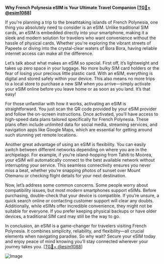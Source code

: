 **Why French Polynesia eSIM is Your Ultimate Travel Companion [[TG💪+ @esim1088](https://t.me/s/esim1088)]**

If you're planning a trip to the breathtaking islands of French Polynesia, one thing you absolutely need to consider is an eSIM. Unlike traditional SIM cards, an eSIM is embedded directly into your smartphone, making it a sleek and modern solution for travelers who want convenience without the hassle of physical cards. Whether you're exploring the vibrant streets of Papeete or diving into the crystal-clear waters of Bora Bora, having reliable internet access can make all the difference.

Let’s talk about what makes an eSIM so special. First off, it’s lightweight and takes up zero space in your luggage. No more bulky SIM card holders or the fear of losing your precious little plastic card. With an eSIM, everything is digital and stored safely within your device. This also means no more trips to a local store to purchase a new SIM when you arrive—simply activate your eSIM online before you leave home or as soon as you land. It’s that easy!

For those unfamiliar with how it works, activating an eSIM is straightforward. You just scan the QR code provided by your eSIM provider and follow the on-screen instructions. Once activated, you’ll have access to high-speed data plans tailored specifically for French Polynesia. These plans often include unlimited data for social media, streaming services, and navigation apps like Google Maps, which are essential for getting around such stunning yet remote locations.

Another great advantage of using an eSIM is flexibility. You can easily switch between different networks depending on where you are in the archipelago. For example, if you’re island-hopping from Tahiti to Moorea, your eSIM will automatically connect to the best available network without interrupting your service. This seamless connectivity ensures you never miss a beat, whether you’re snapping photos of sunset over Mount Otemanu or checking flight details for your next destination.

Now, let’s address some common concerns. Some people worry about compatibility issues, but most modern smartphones support eSIMs. Before purchasing, double-check that your device is compatible. If you’re unsure, a quick search online or contacting customer support will clear any doubts. Additionally, while eSIMs offer incredible convenience, they might not be suitable for everyone. If you prefer keeping physical backups or have older devices, a traditional SIM card may still be the way to go.

In conclusion, an eSIM is a game-changer for travelers visiting French Polynesia. It combines simplicity, reliability, and flexibility—all crucial elements when navigating paradise. So why wait? Secure your eSIM today and enjoy peace of mind knowing you’ll stay connected wherever your journey takes you. [[TG💪+ @esim1088](https://t.me/s/esim1088)]

![Image](https://i.postimg.cc/Y0z9fWf4/image.png)